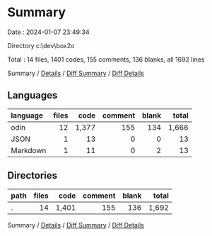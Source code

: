 # Summary

Date : 2024-01-07 23:49:34

Directory c:\\dev\\box2o

Total : 14 files,  1401 codes, 155 comments, 136 blanks, all 1692 lines

Summary / [Details](details.md) / [Diff Summary](diff.md) / [Diff Details](diff-details.md)

## Languages
| language | files | code | comment | blank | total |
| :--- | ---: | ---: | ---: | ---: | ---: |
| odin | 12 | 1,377 | 155 | 134 | 1,666 |
| JSON | 1 | 13 | 0 | 0 | 13 |
| Markdown | 1 | 11 | 0 | 2 | 13 |

## Directories
| path | files | code | comment | blank | total |
| :--- | ---: | ---: | ---: | ---: | ---: |
| . | 14 | 1,401 | 155 | 136 | 1,692 |

Summary / [Details](details.md) / [Diff Summary](diff.md) / [Diff Details](diff-details.md)
